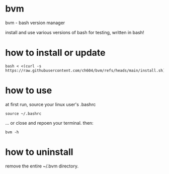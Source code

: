 # bvm
bvm - bash version manager

install and use various versions of bash for testing, written in bash!

# how to install or update
```
bash < <(curl -s https://raw.githubusercontent.com/ch604/bvm/refs/heads/main/install.sh)
```

# how to use
at first run, source your linux user's .bashrc
```
source ~/.bashrc
```
... or close and repoen your terminal. then:
```
bvm -h
```
# how to uninstall
remove the entire ~/.bvm directory.